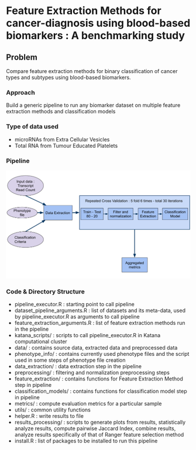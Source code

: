 # Feature Extraction Methods for cancer-diagnosis using blood-based biomarkers : A benchmarking study

## Problem 
Compare feature extraction methods for binary classification of cancer types and subtypes using blood-based biomarkers.

### Approach
Build a generic pipeline to run any biomarker dataset on multiple feature extraction methods and classification models

### Type of data used
* microRNAs from Extra Cellular Vesicles
* Total RNA from Tumour Educated Platelets

### Pipeline
![pipeline](Pipeline.svg)

### Code & Directory Structure
* pipeline_executor.R : starting point to call pipeline
* dataset_pipeline_arguments.R : list of datasets and its meta-data, used by pipeline_executor.R as arguments to call pipeline
* feature_extraction_arguments.R : list of feature extraction methods run in the pipeline
* katana_scripts/ : scripts to call pipeline_executor.R in Katana computational cluster
* data/ : contains source data, extracted data and preprocessed data
* phenotype_info/ : contains currently used phenotype files and the script used in some steps of phenotype file creation
* data_extraction/ : data extraction step in the pipeline
* preprocessing/ : filtering and normalization preprocessing steps
* feature_extraction/ : contains functions for Feature Extraction Method step in pipeline
* classification_models/ : contains functions for classification model step in pipeline
* metrics/ : compute evaluation metrics for a particular sample
* utils/ : common utility functions
* helper.R : write results to file
* results_processing/ : scripts to generate plots from results, statistically analyze results, compute pairwise Jaccard Index, combine results, analyze results specifically of that of Ranger feature selection method
* install.R : list of packages to be installed to run this pipeline
